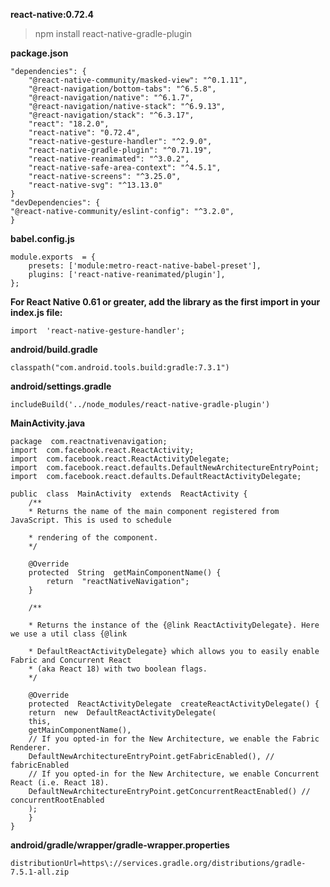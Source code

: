 **react-native:0.72.4**
> npm install react-native-gradle-plugin

**package.json**

    "dependencies": {
	    "@react-native-community/masked-view": "^0.1.11",
		"@react-navigation/bottom-tabs": "^6.5.8",
		"@react-navigation/native": "^6.1.7",
		"@react-navigation/native-stack": "^6.9.13",
		"@react-navigation/stack": "^6.3.17",
		"react": "18.2.0",
		"react-native": "0.72.4",
		"react-native-gesture-handler": "^2.9.0",
		"react-native-gradle-plugin": "^0.71.19",
		"react-native-reanimated": "^3.0.2",
		"react-native-safe-area-context": "^4.5.1",
		"react-native-screens": "^3.25.0",
		"react-native-svg": "^13.13.0"
	}
	"devDependencies": {
	"@react-native-community/eslint-config": "^3.2.0",
	}

**babel.config.js**

	module.exports  = {
		presets: ['module:metro-react-native-babel-preset'],
		plugins: ['react-native-reanimated/plugin'],
	};

**For React Native 0.61 or greater, add the library as the first import in your index.js file:**

	import  'react-native-gesture-handler';


**android/build.gradle**

	classpath("com.android.tools.build:gradle:7.3.1")

**android/settings.gradle**

	includeBuild('../node_modules/react-native-gradle-plugin')

**MainActivity.java**

	package  com.reactnativenavigation;
	import  com.facebook.react.ReactActivity;
	import  com.facebook.react.ReactActivityDelegate;
	import  com.facebook.react.defaults.DefaultNewArchitectureEntryPoint;
	import  com.facebook.react.defaults.DefaultReactActivityDelegate;
	
	public  class  MainActivity  extends  ReactActivity {
		/**
		* Returns the name of the main component registered from JavaScript. This is used to schedule

		* rendering of the component.
		*/

		@Override
		protected  String  getMainComponentName() {
			return  "reactNativeNavigation";
		}
		
		/**

		* Returns the instance of the {@link ReactActivityDelegate}. Here we use a util class {@link

		* DefaultReactActivityDelegate} which allows you to easily enable Fabric and Concurrent React
		* (aka React 18) with two boolean flags.
		*/
		
		@Override
		protected  ReactActivityDelegate  createReactActivityDelegate() {
		return  new  DefaultReactActivityDelegate(
		this,
		getMainComponentName(),
		// If you opted-in for the New Architecture, we enable the Fabric Renderer.
		DefaultNewArchitectureEntryPoint.getFabricEnabled(), // fabricEnabled
		// If you opted-in for the New Architecture, we enable Concurrent React (i.e. React 18).
		DefaultNewArchitectureEntryPoint.getConcurrentReactEnabled() // concurrentRootEnabled
		);
		}
	}

**android/gradle/wrapper/gradle-wrapper.properties**

	distributionUrl=https\://services.gradle.org/distributions/gradle-7.5.1-all.zip